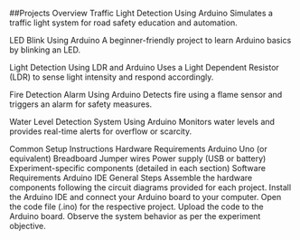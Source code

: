 ##Projects Overview
Traffic Light Detection Using Arduino
Simulates a traffic light system for road safety education and automation.

LED Blink Using Arduino
A beginner-friendly project to learn Arduino basics by blinking an LED.

Light Detection Using LDR and Arduino
Uses a Light Dependent Resistor (LDR) to sense light intensity and respond accordingly.

Fire Detection Alarm Using Arduino
Detects fire using a flame sensor and triggers an alarm for safety measures.

Water Level Detection System Using Arduino
Monitors water levels and provides real-time alerts for overflow or scarcity.

Common Setup Instructions
Hardware Requirements
Arduino Uno (or equivalent)
Breadboard
Jumper wires
Power supply (USB or battery)
Experiment-specific components (detailed in each section)
Software Requirements
Arduino IDE
General Steps
Assemble the hardware components following the circuit diagrams provided for each project.
Install the Arduino IDE and connect your Arduino board to your computer.
Open the code file (.ino) for the respective project.
Upload the code to the Arduino board.
Observe the system behavior as per the experiment objective.
